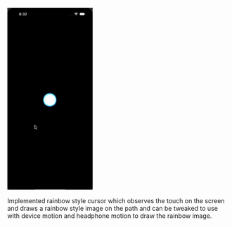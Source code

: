 ![](https://github.com/Hari318/Motions/blob/main/Motion.gif)

Implemented rainbow style cursor which observes the touch on the screen and draws a rainbow style image on the path and can be tweaked to use with device motion and headphone motion to draw the rainbow image.
